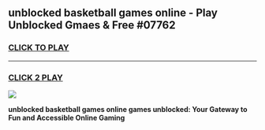 
## unblocked basketball games online - Play Unblocked Gmaes & Free #07762
<h3>
<a href="https://premium.freeplayer.one?title=unblocked_basketball_games_online&ref=01M">CLICK TO PLAY</a></h3>
<hr>

<h3>
<a href="https://premium.freeplayer.one?title=unblocked_basketball_games_online&ref=01M">CLICK 2 PLAY</a>
  
</h3>

<a href="https://premium.freeplayer.one?title=unblocked_basketball_games_online&ref=01M"><img src="https://clearcache.store/games.png"></a>


**unblocked basketball games online games unblocked: Your Gateway to Fun and Accessible Online Gaming**
